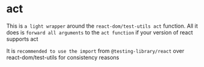 # act

This is `a light wrapper` around the `react-dom/test-utils act` function. All it does is `forward all arguments` to the `act function` if your version of react supports act

It is `recommended to use the import` from `@testing-library/react` over react-dom/test-utils for consistency reasons
